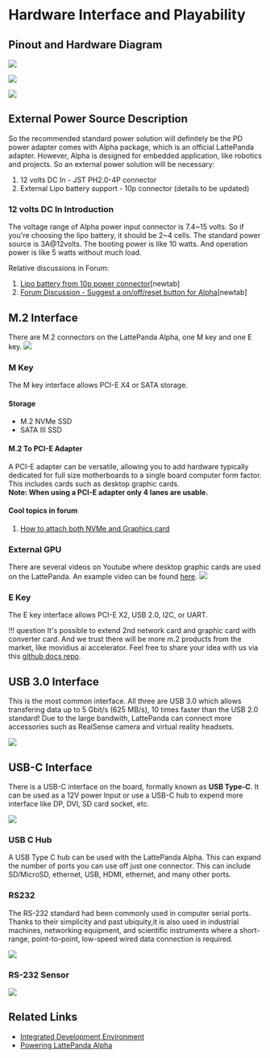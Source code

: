 # Hardware Interface and Playability

## Pinout and Hardware Diagram

![](https://i.imgur.com/kor7zdt.png)

![](https://i.imgur.com/9vZ9sKQ.png)

![](https://indiegogo-media-prod-cld-res.cloudinary.com/image/upload/v1516806703/yf6xnt5fm3u3nphftvtr.png)


## External Power Source Description

So the recommended standard power solution will definitely be the PD power adapter comes with Alpha package, which is an official LattePanda adapter. However, Alpha is designed for embedded application, like robotics and projects. So an external power solution will be necessary:
1. 12 volts DC In - JST PH2.0-4P connector
2. External Lipo battery support - 10p connector (details to be updated)

### 12 volts DC In Introduction

The voltage range of Alpha power input connector is 7.4~15 volts. So if you're choosing the lipo battery, it should be 2~4 cells. The standard power source is 3A@12volts. The booting power is like 10 watts. And operation power is like 5 watts without much load.

Relative discussions in Forum:

1. [Lipo battery from 10p power connector][1][newtab]
2. [Forum Discussion - Suggest a on/off/reset button for Alpha][2][newtab]

[1]: https://www.lattepanda.com/topic-f13t16675.html
[2]: https://www.lattepanda.com/topic-f23t17507.html

## M.2 Interface

There are M.2 connectors on the LattePanda Alpha, one M key and one E key.
![](https://i.imgur.com/rIH5QtK.jpg)

### M Key
The M key interface allows PCI-E X4 or SATA storage.
#### **Storage**
* M.2 NVMe SSD
* SATA III SSD

#### M.2 To PCI-E Adapter

A PCI-E adapter can be versatile, allowing you to add hardware typically dedicated for full size motherboards to a single board computer form factor. This includes cards such as desktop graphic cards.\
**Note: When using a PCI-E adapter only 4 lanes are usable.**

#### Cool topics in forum

1. [How to attach both NVMe and Graphics card](https://www.lattepanda.com/topic-f23t17965.html)



### External GPU
There are several videos on Youtube where desktop graphic cards are used on the LattePanda. An example video can be found [here](https://www.youtube.com/watch?v=mKchBNFBeTE).
![](https://i.imgur.com/iXYEMum.png)

### E Key

The E key interface allows PCI-E X2, USB 2.0, I2C, or UART.

!!! question
    It's possible to extend 2nd network card and graphic card with converter card. And we trust there will be more m.2 products from the market, like movidius ai accelerator. Feel free to share your idea with us via this [github docs repo](https://github.com/LattePandaTeam/Docs).


## USB 3.0 Interface

This is the most common interface. All three are USB 3.0 which allows transfering data up to 5 Gbit/s (625 MB/s), 10 times faster than the USB 2.0 standard! Due to the large bandwith, LattePanda can connect more accessories such as RealSense camera and virtual reality headsets.

![](https://i.imgur.com/zwyyMtD.jpg)


## USB-C Interface

There is a USB-C interface on the board, formally known as **USB Type-C**. It can be used as a 12V power Input or use a USB-C hub to expend more interface like DP, DVI, SD card socket, etc. 

![](https://i.imgur.com/FDdrFEz.jpg)

### USB C Hub

A USB Type C hub can be used with the LattePanda Alpha. This can expand the number of ports you can use off just one connector. This can include SD/MicroSD, ethernet, USB, HDMI, ethernet, and many other ports.

### RS232

The RS-232 standard had been commonly used in computer serial ports. Thanks to their simplicity and past ubiquity,it is also used in industrial machines, networking equipment, and scientific instruments where a short-range, point-to-point, low-speed wired data connection is required. 

![](https://i.imgur.com/RU7P7nU.png)

### RS-232 Sensor

![](https://i.imgur.com/7loMZ3h.png?1)

## Related Links 
* [Integrated Development Environment](/content/alpha_edition/ide.md)
* [Powering LattePanda Alpha](/content/alpha_edition/powering.md)
